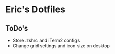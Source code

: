 # Eric's Dotfiles

## ToDo's

* Store .zshrc and iTerm2 configs
* Change grid settings and icon size on desktop
